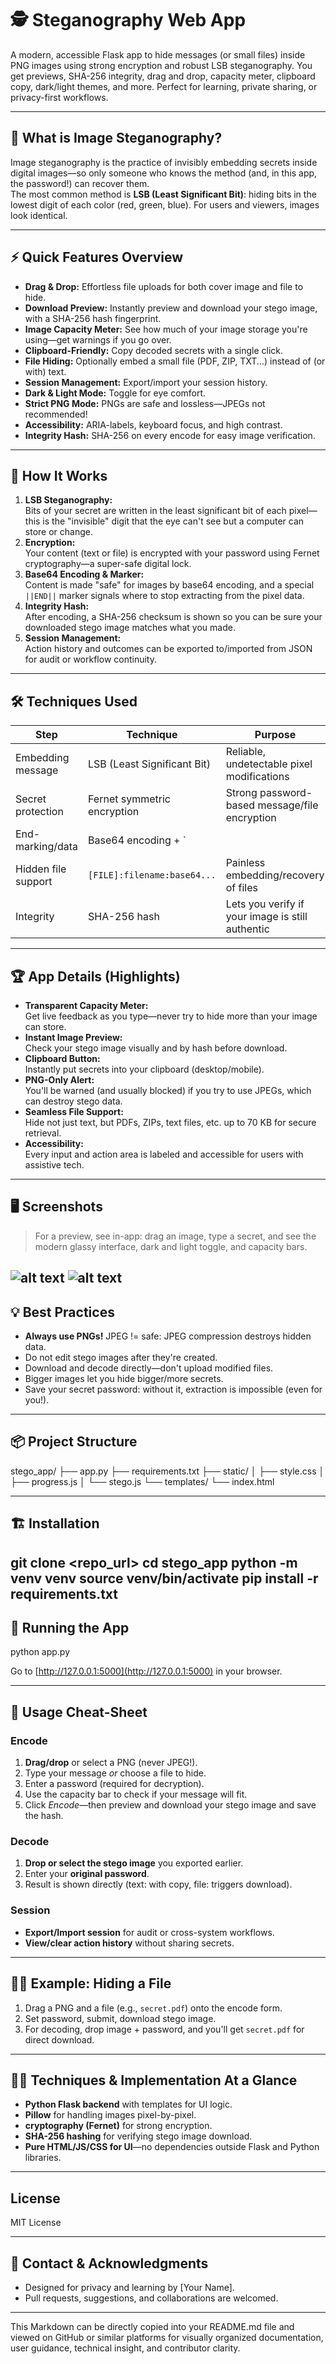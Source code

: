 # 🕵️ Steganography Web App

A modern, accessible Flask app to hide messages (or small files) inside PNG images using strong encryption and robust LSB steganography. You get previews, SHA-256 integrity, drag and drop, capacity meter, clipboard copy, dark/light themes, and more. Perfect for learning, private sharing, or privacy-first workflows.

---

## 🎯 What is Image Steganography?

Image steganography is the practice of invisibly embedding secrets inside digital images—so only someone who knows the method (and, in this app, the password!) can recover them.  
The most common method is **LSB (Least Significant Bit)**: hiding bits in the lowest digit of each color (red, green, blue). For users and viewers, images look identical.

---

## ⚡ Quick Features Overview

- **Drag & Drop:** Effortless file uploads for both cover image and file to hide.
- **Download Preview:** Instantly preview and download your stego image, with a SHA-256 hash fingerprint.
- **Image Capacity Meter:** See how much of your image storage you're using—get warnings if you go over.
- **Clipboard-Friendly:** Copy decoded secrets with a single click.
- **File Hiding:** Optionally embed a small file (PDF, ZIP, TXT...) instead of (or with) text.
- **Session Management:** Export/import your session history.
- **Dark & Light Mode:** Toggle for eye comfort.
- **Strict PNG Mode:** PNGs are safe and lossless—JPEGs not recommended!
- **Accessibility:** ARIA-labels, keyboard focus, and high contrast.
- **Integrity Hash:** SHA-256 on every encode for easy image verification.

---

## 🚀 How It Works

1. **LSB Steganography:**  
   Bits of your secret are written in the least significant bit of each pixel—this is the "invisible" digit that the eye can't see but a computer can store or change.
2. **Encryption:**  
   Your content (text or file) is encrypted with your password using Fernet cryptography—a super-safe digital lock.
3. **Base64 Encoding & Marker:**  
   Content is made "safe" for images by base64 encoding, and a special `||END||` marker signals where to stop extracting from the pixel data.
4. **Integrity Hash:**  
   After encoding, a SHA-256 checksum is shown so you can be sure your downloaded stego image matches what you made.
5. **Session Management:**  
   Action history and outcomes can be exported to/imported from JSON for audit or workflow continuity.

---

## 🛠️ Techniques Used

| Step                | Technique                     | Purpose                                              |
|---------------------|------------------------------|------------------------------------------------------|
| Embedding message   | LSB (Least Significant Bit)   | Reliable, undetectable pixel modifications           |
| Secret protection   | Fernet symmetric encryption   | Strong password-based message/file encryption        |
| End-marking/data    | Base64 encoding + `||END||`   | Robust, unbreakable message extraction boundaries    |
| Hidden file support | `[FILE]:filename:base64...`   | Painless embedding/recovery of files                 |
| Integrity           | SHA-256 hash                  | Lets you verify if your image is still authentic     |

---

## 🏆 App Details (Highlights)

- **Transparent Capacity Meter:**  
  Get live feedback as you type—never try to hide more than your image can store.
- **Instant Image Preview:**  
  Check your stego image visually and by hash before download.
- **Clipboard Button:**  
  Instantly put secrets into your clipboard (desktop/mobile).
- **PNG-Only Alert:**  
  You'll be warned (and usually blocked) if you try to use JPEGs, which can destroy stego data.
- **Seamless File Support:**  
  Hide not just text, but PDFs, ZIPs, text files, etc. up to 70 KB for secure retrieval.
- **Accessibility:**  
  Every input and action area is labeled and accessible for users with assistive tech.

---

## 🖥️ Screenshots

> For a preview, see in-app: drag an image, type a secret, and see the modern glassy interface, dark and light toggle, and capacity bars.

![alt text](DarkMode.png)
![alt text](LightMode.png)
---

## 💡 Best Practices

- **Always use PNGs!** JPEG != safe: JPEG compression destroys hidden data.
- Do not edit stego images after they're created.
- Download and decode directly—don't upload modified files.
- Bigger images let you hide bigger/more secrets.
- Save your secret password: without it, extraction is impossible (even for you!).

---

## 📦 Project Structure

stego_app/
├── app.py
├── requirements.txt
├── static/
│ ├── style.css
│ ├── progress.js
│ └── stego.js
└── templates/
└── index.html

---

## 🏗️ Installation

git clone <repo_url>
cd stego_app
python -m venv venv
source venv/bin/activate
pip install -r requirements.txt
---

## 🔨 Running the App

python app.py

Go to [http://127.0.0.1:5000](http://127.0.0.1:5000) in your browser.

---

## 📝 Usage Cheat-Sheet

### Encode

1. **Drag/drop** or select a PNG (never JPEG!).
2. Type your message *or* choose a file to hide.
3. Enter a password (required for decryption).
4. Use the capacity bar to check if your message will fit.
5. Click *Encode*—then preview and download your stego image and save the hash.

### Decode

1. **Drop or select the stego image** you exported earlier.
2. Enter your **original password**.
3. Result is shown directly (text: with copy, file: triggers download).

### Session

- **Export/Import session** for audit or cross-system workflows.
- **View/clear action history** without sharing secrets.

---

## 🧑‍🔬 Example: Hiding a File

1. Drag a PNG and a file (e.g., `secret.pdf`) onto the encode form.
2. Set password, submit, download stego image.
3. For decoding, drop image + password, and you'll get `secret.pdf` for direct download.

---

## 👨‍💻 Techniques & Implementation At a Glance

- **Python Flask backend** with templates for UI logic.
- **Pillow** for handling images pixel-by-pixel.
- **cryptography (Fernet)** for strong encryption.
- **SHA-256 hashing** for verifying stego image download.
- **Pure HTML/JS/CSS for UI**—no dependencies outside Flask and Python libraries.

---

## License

MIT License

---

## 🙋 Contact & Acknowledgments

- Designed for privacy and learning by [Your Name].
- Pull requests, suggestions, and collaborations are welcomed.

---
This Markdown can be directly copied into your README.md file and viewed on GitHub or similar platforms for visually organized documentation, user guidance, technical insight, and contributor clarity.

